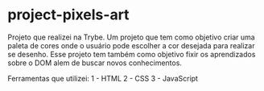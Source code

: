 # project-pixels-art
Projeto que realizei na Trybe. Um projeto que tem como objetivo criar uma paleta de cores onde o usuário pode escolher a cor desejada para realizar se desenho. Esse projeto tem também como objetivo fixir os aprendizados sobre o DOM alem de buscar novos conhecimentos.

Ferramentas que utilizei:
 1 - HTML
 2 - CSS
 3 - JavaScript
 
